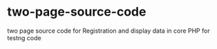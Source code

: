 # two-page-source-code
two page source code for Registration and display data in core PHP 
for testng code
